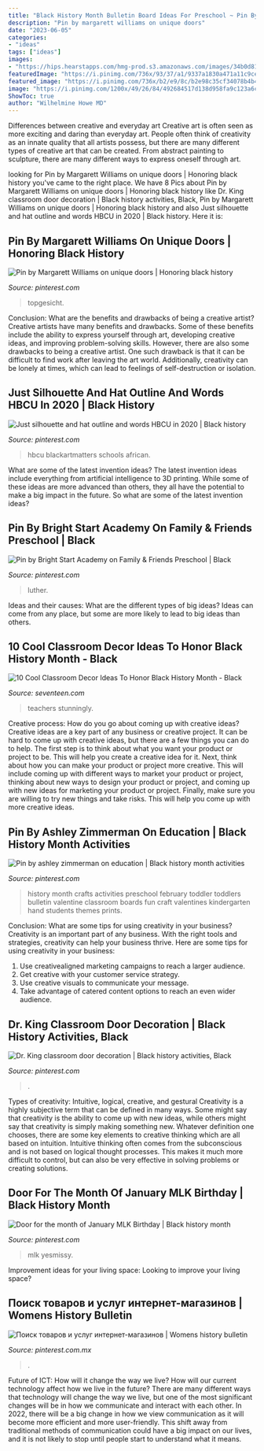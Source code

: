 ```yaml
---
title: "Black History Month Bulletin Board Ideas For Preschool ~ Pin By Bright Start Academy On Family &amp; Friends Preschool"
description: "Pin by margarett williams on unique doors"
date: "2023-06-05"
categories:
- "ideas"
tags: ["ideas"]
images:
- "https://hips.hearstapps.com/hmg-prod.s3.amazonaws.com/images/34b0d815ce949eece01cdf99179235af-1548879399.jpg?crop=1xw:1xh;center,top&amp;resize=480:*"
featuredImage: "https://i.pinimg.com/736x/93/37/a1/9337a1830a471a11c9cea855bdcf6962.jpg"
featured_image: "https://i.pinimg.com/736x/b2/e9/8c/b2e98c35cf34078b4b4c1303921b57be.jpg"
image: "https://i.pinimg.com/1200x/49/26/84/492684517d138d958fa9c123a6c99c9a.jpg"
ShowToc: true
author: "Wilhelmine Howe MD"
---
```



Differences between creative and everyday art
Creative art is often seen as more exciting and daring than everyday art. People often think of creativity as an innate quality that all artists possess, but there are many different types of creative art that can be created. From abstract painting to sculpture, there are many different ways to express oneself through art.

	

		
looking for Pin by Margarett Williams on unique doors | Honoring black history you've came to the right place. We have 8 Pics about Pin by Margarett Williams on unique doors | Honoring black history like Dr. King classroom door decoration | Black history activities, Black, Pin by Margarett Williams on unique doors | Honoring black history and also Just silhouette and hat outline and words HBCU in 2020 | Black history. Here it is:
		
    
## Pin By Margarett Williams On Unique Doors | Honoring Black History

<img loading=lazy src="https://i.pinimg.com/736x/61/50/3c/61503c63323eb4e56d756af2c58cbf76.jpg" onerror="this.onerror=null;this.src='https://tse4.mm.bing.net/th?id=OIP.6yI7jTolXpgmuiW2yG1bkAHaLF&amp;pid=15.1';" alt="Pin by Margarett Williams on unique doors | Honoring black history">

_Source: pinterest.com_

>topgesicht. 

	

Conclusion: What are the benefits and drawbacks of being a creative artist?
Creative artists have many benefits and drawbacks. Some of these benefits include the ability to express yourself through art, developing creative ideas, and improving problem-solving skills. However, there are also some drawbacks to being a creative artist. One such drawback is that it can be difficult to find work after leaving the art world. Additionally, creativity can be lonely at times, which can lead to feelings of self-destruction or isolation.

    
## Just Silhouette And Hat Outline And Words HBCU In 2020 | Black History

<img loading=lazy src="https://i.pinimg.com/736x/b2/e9/8c/b2e98c35cf34078b4b4c1303921b57be.jpg" onerror="this.onerror=null;this.src='https://tse4.mm.bing.net/th?id=OIP.Nu9nf09OgOIco1-wNA42IQAAAA&amp;pid=15.1';" alt="Just silhouette and hat outline and words HBCU in 2020 | Black history">

_Source: pinterest.com_

>hbcu blackartmatters schools african. 

	

What are some of the latest invention ideas?
The latest invention ideas include everything from artificial intelligence to 3D printing. While some of these ideas are more advanced than others, they all have the potential to make a big impact in the future. So what are some of the latest invention ideas?

    
## Pin By Bright Start Academy On Family &amp; Friends Preschool | Black

<img loading=lazy src="https://i.pinimg.com/736x/01/a5/e0/01a5e0201c0fe81c2c8fa9e59b7b566e.jpg" onerror="this.onerror=null;this.src='https://tse4.mm.bing.net/th?id=OIP.ZOnF2ySuWQPSbPPR0VozvwHaJ3&amp;pid=15.1';" alt="Pin by Bright Start Academy on Family &amp; Friends Preschool | Black">

_Source: pinterest.com_

>luther. 

	

Ideas and their causes: What are the different types of big ideas?
Ideas can come from any place, but some are more likely to lead to big ideas than others.

    
## 10 Cool Classroom Decor Ideas To Honor Black History Month - Black

<img loading=lazy src="https://hips.hearstapps.com/hmg-prod.s3.amazonaws.com/images/34b0d815ce949eece01cdf99179235af-1548879399.jpg?crop=1xw:1xh;center,top&amp;resize=480:*" onerror="this.onerror=null;this.src='https://tse2.mm.bing.net/th?id=OIP.ANGE382eIZGLBl7ZH7tbMgHaQU&amp;pid=15.1';" alt="10 Cool Classroom Decor Ideas To Honor Black History Month - Black">

_Source: seventeen.com_

>teachers stunningly. 

	

Creative process: How do you go about coming up with creative ideas?
Creative ideas are a key part of any business or creative project. It can be hard to come up with creative ideas, but there are a few things you can do to help. The first step is to think about what you want your product or project to be. This will help you create a creative idea for it. Next, think about how you can make your product or project more creative. This will include coming up with different ways to market your product or project, thinking about new ways to design your product or project, and coming up with new ideas for marketing your product or project. Finally, make sure you are willing to try new things and take risks. This will help you come up with more creative ideas.

    
## Pin By Ashley Zimmerman On Education | Black History Month Activities

<img loading=lazy src="https://i.pinimg.com/736x/93/37/a1/9337a1830a471a11c9cea855bdcf6962.jpg" onerror="this.onerror=null;this.src='https://tse3.mm.bing.net/th?id=OIP.ArcrYNTf-OQE6Id5Ze1YTwHaJ3&amp;pid=15.1';" alt="Pin by ashley zimmerman on education | Black history month activities">

_Source: pinterest.com_

>history month crafts activities preschool february toddler toddlers bulletin valentine classroom boards fun craft valentines kindergarten hand students themes prints. 

	

Conclusion: What are some tips for using creativity in your business?
Creativity is an important part of any business. With the right tools and strategies, creativity can help your business thrive. Here are some tips for using creativity in your business: 
1. Use creativealigned marketing campaigns to reach a larger audience.
2. Get creative with your customer service strategy.
3. Use creative visuals to communicate your message.
4. Take advantage of catered content options to reach an even wider audience.

    
## Dr. King Classroom Door Decoration | Black History Activities, Black

<img loading=lazy src="https://i.pinimg.com/originals/77/4f/64/774f6409fa771e1aba0e883137e3df3b.jpg" onerror="this.onerror=null;this.src='https://tse2.mm.bing.net/th?id=OIP.xGVX-p454CXxzQsV0rf79QHaJ4&amp;pid=15.1';" alt="Dr. King classroom door decoration | Black history activities, Black">

_Source: pinterest.com_

>. 

	

Types of creativity: Intuitive, logical, creative, and gestural
Creativity is a highly subjective term that can be defined in many ways. Some might say that creativity is the ability to come up with new ideas, while others might say that creativity is simply making something new. Whatever definition one chooses, there are some key elements to creative thinking which are all based on intuition. Intuitive thinking often comes from the subconscious and is not based on logical thought processes. This makes it much more difficult to control, but can also be very effective in solving problems or creating solutions.

    
## Door For The Month Of January MLK Birthday | Black History Month

<img loading=lazy src="https://i.pinimg.com/1200x/49/26/84/492684517d138d958fa9c123a6c99c9a.jpg" onerror="this.onerror=null;this.src='https://tse2.mm.bing.net/th?id=OIP.6kyGQjbme3Z8Akrir1RvHAHaPP&amp;pid=15.1';" alt="Door for the month of January MLK Birthday | Black history month">

_Source: pinterest.com_

>mlk yesmissy. 

	

Improvement ideas for your living space:
Looking to improve your living space?

    
## Поиск товаров и услуг интернет-магазинов | Womens History Bulletin

<img loading=lazy src="https://i.pinimg.com/originals/5d/eb/9c/5deb9c68a73acda3f8c2c854bd39b2c4.jpg" onerror="this.onerror=null;this.src='https://tse3.mm.bing.net/th?id=OIP.9-m_vb3QtYJSUmdYFarizAHaJ3&amp;pid=15.1';" alt="Поиск товаров и услуг интернет-магазинов | Womens history bulletin">

_Source: pinterest.com.mx_

>. 

	

Future of ICT: How will it change the way we live?
How will our current technology affect how we live in the future? 
There are many different ways that technology will change the way we live, but one of the most significant changes will be in how we communicate and interact with each other. In 2022, there will be a big change in how we view communication as it will become more efficient and more user-friendly. This shift away from traditional methods of communication could have a big impact on our lives, and it is not likely to stop until people start to understand what it means.

